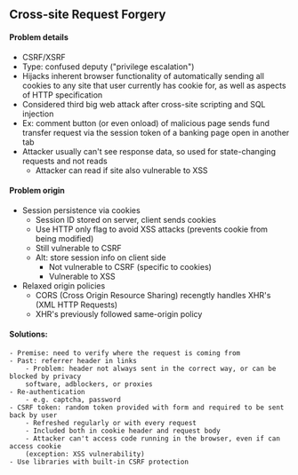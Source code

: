## Cross-site Request Forgery  

#### Problem details 
- CSRF/XSRF 
- Type: confused deputy ("privilege escalation")
- Hijacks inherent browser functionality of automatically sending all cookies to any site 
that user currently has cookie for, as well as aspects of HTTP specification 
- Considered third big web attack after cross-site scripting and SQL injection 
- Ex: comment button (or even onload) of malicious page sends fund transfer request via 
the session token of a banking page open in another tab 
- Attacker usually can't see response data, so used for state-changing requests and not reads
    - Attacker can read if site also vulnerable to XSS 

#### Problem origin 
- Session persistence via cookies 
    - Session ID stored on server, client sends cookies 
    - Use HTTP only flag to avoid XSS attacks (prevents cookie from being modified)
    - Still vulnerable to CSRF 
    - Alt: store session info on client side 
        - Not vulnerable to CSRF (specific to cookies)
        - Vulnerable to XSS
- Relaxed origin policies 
    - CORS (Cross Origin Resource Sharing) recengtly handles XHR's (XML HTTP Requests)
    - XHR's previously followed same-origin policy 

#### Solutions: 
    - Premise: need to verify where the request is coming from 
    - Past: referrer header in links
        - Problem: header not always sent in the correct way, or can be blocked by privacy 
        software, adblockers, or proxies 
    - Re-authentication 
        - e.g. captcha, password 
    - CSRF token: random token provided with form and required to be sent back by user 
        - Refreshed regularly or with every request 
        - Included both in cookie header and request body 
        - Attacker can't access code running in the browser, even if can access cookie 
        (exception: XSS vulnerability) 
    - Use libraries with built-in CSRF protection 